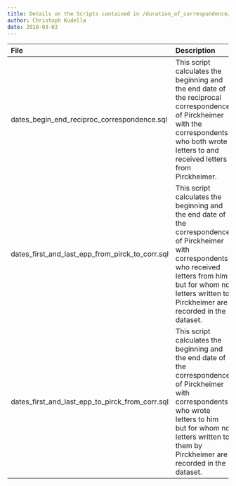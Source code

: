 ```yaml
---
title: Details on the Scripts contained in /duration_of_correspondence/
author: Christoph Kudella
date: 2018-03-03
---
```

| File | Description |
| :------------- | :------------- |
| dates_begin_end_reciproc_correspondence.sql | This script calculates the beginning and the end date of the reciprocal correspondence of Pirckheimer with the correspondents who both wrote letters to and received letters from Pirckheimer. |
| dates_first_and_last_epp_from_pirck_to_corr.sql | This script calculates the beginning and the end date of the correspondence of Pirckheimer with correspondents who received letters from him but for whom no letters written to Pirckheimer are recorded in the dataset. |
| dates_first_and_last_epp_to_pirck_from_corr.sql | This script calculates the beginning and the end date of the correspondence of Pirckheimer with correspondents who wrote letters to him  but for whom no letters written to them by Pirckheimer are recorded in the dataset. |
